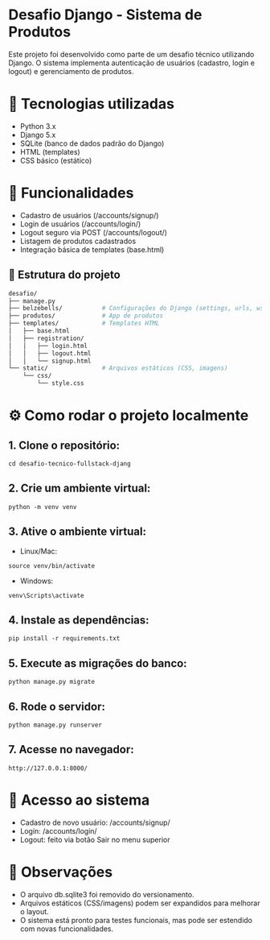# Desafio Django - Sistema de Produtos

Este projeto foi desenvolvido como parte de um desafio técnico utilizando Django.
O sistema implementa autenticação de usuários (cadastro, login e logout) e gerenciamento de produtos.


# 🔧 Tecnologias utilizadas

- Python 3.x
- Django 5.x
- SQLite (banco de dados padrão do Django)
- HTML (templates)
- CSS básico (estático)


# 🚀 Funcionalidades

- Cadastro de usuários (/accounts/signup/)
- Login de usuários (/accounts/login/)
- Logout seguro via POST (/accounts/logout/)
- Listagem de produtos cadastrados
- Integração básica de templates (base.html)


## 📂 Estrutura do projeto
```bash
desafio/
├── manage.py
├── belzebells/           # Configurações do Django (settings, urls, wsgi)
├── produtos/             # App de produtos
├── templates/            # Templates HTML
│   ├── base.html
│   ├── registration/
│   │   ├── login.html
│   │   ├── logout.html
│   │   └── signup.html
└── static/               # Arquivos estáticos (CSS, imagens)
    └── css/
        └── style.css
```

# ⚙️ Como rodar o projeto localmente
## 1. Clone o repositório:

```git clone https://github.com/belzebells/desafio-tecnico-fullstack-django/
cd desafio-tecnico-fullstack-djang
```

## 2. Crie um ambiente virtual:

```
python -m venv venv
```

## 3. Ative o ambiente virtual:
- Linux/Mac:
```
source venv/bin/activate
```
- Windows:
```
venv\Scripts\activate
```

## 4. Instale as dependências:
```
pip install -r requirements.txt
```

## 5. Execute as migrações do banco:
```
python manage.py migrate
```

## 6. Rode o servidor:
```
python manage.py runserver
```

## 7. Acesse no navegador:
```
http://127.0.0.1:8000/
```

# 🔑 Acesso ao sistema

- Cadastro de novo usuário: /accounts/signup/
- Login: /accounts/login/
- Logout: feito via botão Sair no menu superior

# 📌 Observações

- O arquivo db.sqlite3 foi removido do versionamento.
- Arquivos estáticos (CSS/imagens) podem ser expandidos para melhorar o layout.
- O sistema está pronto para testes funcionais, mas pode ser estendido com novas funcionalidades.
